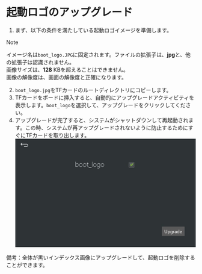 # 起動ロゴのアップグレード
1. まず、以下の条件を満たしている起動ロゴイメージを準備します。  
> [!Note]
> イメージ名は`boot_logo.JPG`に固定されます。ファイルの拡張子は、**jpg**と、他の拡張子は認識されません。  
> 画像サイズは、**128** KBを超えることはできません。  
> 画像の解像度は、画面の解像度と正確になります。

2. `boot_logo.jpg`をTFカードのルートディレクトリにコピーします。
3. TFカードをボードに挿入すると、自動的にアップグレードアクティビティを表示します。`boot_logo`を選択して、アップグレードをクリックしてください。
4. アップグレードが完了すると、システムがシャットダウンして再起動されます。この時、システムが再アップグレードされないように防止するためにすぐにTFカードを取り出します。  
![](images/boot_logo_upgrade.jpg)

備考：全体が黒いインデックス画像にアップグレードして、起動ロゴを削除することができます。

